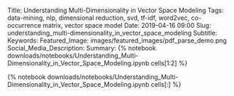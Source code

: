 Title: Understanding Multi-Dimensionality in Vector Space Modeling
Tags: data-mining, nlp, dimensional reduction, svd, tf-idf, word2vec, co-occurrence matrix, vector space model
Date: 2019-04-16 09:00
Slug: understanding_multi-dimensionality_in_vector_space_modeling
Subtitle:
Keywords: 
Featured_Image: images/featured_images/pdf_parse_demo.png
Social_Media_Description: 
Summary: {% notebook downloads/notebooks/Understanding_Multi-Dimensionality_in_Vector_Space_Modeling.ipynb cells[1:2] %}

{% notebook downloads/notebooks/Understanding_Multi-Dimensionality_in_Vector_Space_Modeling.ipynb cells[:] %}
